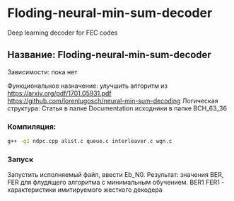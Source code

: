 # Floding-neural-min-sum-decoder
Deep learning decoder for FEC codes
## Название: Floding-neural-min-sum-decoder

Зависимости: пока нет

Функциональное назначение: улучшить алгоритм из 
https://arxiv.org/pdf/1701.05931.pdf
https://github.com/lorenlugosch/neural-min-sum-decoding
Логическая структура: Статья в папке Documentation исходники в папке BCH_63_36

### Компиляция:

```bash
g++ -g2 ndpc.cpp alist.c queue.c interleaver.c wgn.c
```


### Запуск 

Запустить исполняемый файл, ввести Eb_N0.
Результат: значения BER, FER для флудящего алгоритма с минимальным обучением.
BER1 FER1 - характеристики имитируемого жесткого декодера